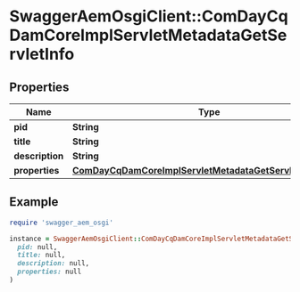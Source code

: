 # SwaggerAemOsgiClient::ComDayCqDamCoreImplServletMetadataGetServletInfo

## Properties

| Name | Type | Description | Notes |
| ---- | ---- | ----------- | ----- |
| **pid** | **String** |  | [optional] |
| **title** | **String** |  | [optional] |
| **description** | **String** |  | [optional] |
| **properties** | [**ComDayCqDamCoreImplServletMetadataGetServletProperties**](ComDayCqDamCoreImplServletMetadataGetServletProperties.md) |  | [optional] |

## Example

```ruby
require 'swagger_aem_osgi'

instance = SwaggerAemOsgiClient::ComDayCqDamCoreImplServletMetadataGetServletInfo.new(
  pid: null,
  title: null,
  description: null,
  properties: null
)
```

